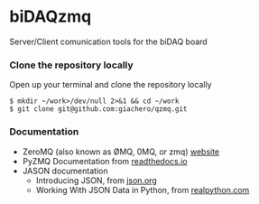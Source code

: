 # biDAQzmq
Server/Client comunication tools for the biDAQ board

### Clone the repository locally
Open up your terminal and clone the repository locally
```
$ mkdir ~/work>/dev/null 2>&1 && cd ~/work
$ git clone git@github.com:giachero/qzmq.git
```

### Documentation
* ZeroMQ (also known as ØMQ, 0MQ, or zmq) [website](https://zeromq.org/)
* PyZMQ Documentation from [readthedocs.io](https://pyzmq.readthedocs.io/en/latest/)
* JASON documentation
  * Introducing JSON, from [json.org](https://www.json.org/json-en.html)
  * Working With JSON Data in Python, from [realpython.com](https://realpython.com/python-json/)
